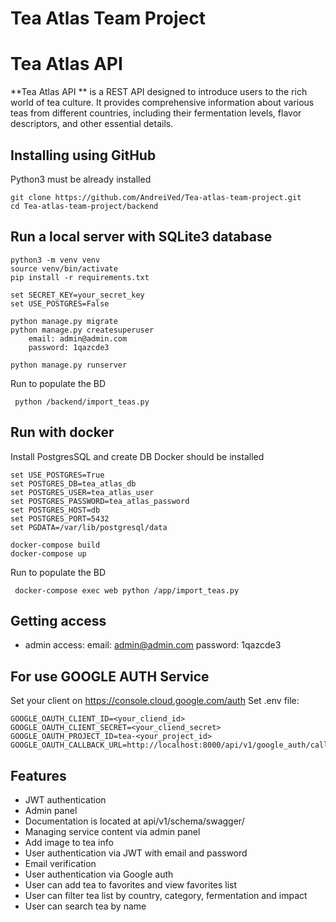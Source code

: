 # Tea Atlas Team Project

# Tea Atlas API
**Tea Atlas API ** is a REST API designed 
to introduce users to the rich world of tea culture. 
It provides comprehensive information about various teas 
from different countries, including their fermentation levels, 
flavor descriptors, and other essential details.

## Installing using GitHub

Python3 must be already installed

``` shel
git clone https://github.com/AndreiVed/Tea-atlas-team-project.git
cd Tea-atlas-team-project/backend
```

## Run a local server with SQLite3 database

``` shel
python3 -m venv venv
source venv/bin/activate
pip install -r requirements.txt

set SECRET_KEY=your_secret_key
set USE_POSTGRES=False
 
python manage.py migrate
python manage.py createsuperuser
    email: admin@admin.com
    password: 1qazcde3
    
python manage.py runserver 
```
Run to populate the BD 
```shel
 python /backend/import_teas.py
```

## Run with docker
Install PostgresSQL and create DB
Docker should be installed

``` shel
set USE_POSTGRES=True
set POSTGRES_DB=tea_atlas_db
set POSTGRES_USER=tea_atlas_user
set POSTGRES_PASSWORD=tea_atlas_password
set POSTGRES_HOST=db
set POSTGRES_PORT=5432
set PGDATA=/var/lib/postgresql/data

docker-compose build
docker-compose up
```
Run to populate the BD 
```shel
 docker-compose exec web python /app/import_teas.py
```


## Getting access

* admin access:
    email: admin@admin.com
    password: 1qazcde3

## For use GOOGLE AUTH Service

Set your client on https://console.cloud.google.com/auth
Set .env file:
``` shel
GOOGLE_OAUTH_CLIENT_ID=<your_cliend_id>
GOOGLE_OAUTH_CLIENT_SECRET=<your_cliend_secret>
GOOGLE_OAUTH_PROJECT_ID=tea-<your_project_id>
GOOGLE_OAUTH_CALLBACK_URL=http://localhost:8000/api/v1/google_auth/callback/
```

## Features

* JWT authentication
* Admin panel
* Documentation is located at api/v1/schema/swagger/
* Managing service content via admin panel
* Add image to tea info
* User authentication via JWT with email and password
* Email verification 
* User authentication via Google auth 
* User can add tea to favorites and view favorites list
* User can filter tea list by country, category, fermentation and impact  
* User can search tea by name
